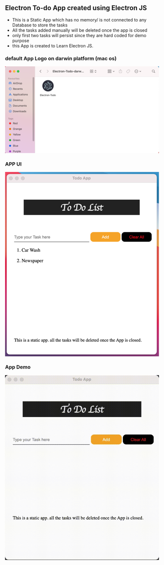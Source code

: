 ## Electron To-do App created using Electron JS

* This is a Static App which has no memory/ is not connected to any Database to store the tasks
* All the tasks added manually will be deleted once the app is closed 
* only first two tasks will persist since they are hard coded for demo purpose
* this App is created to Learn Electron JS.

### default App Logo on darwin platform (mac os)
![App-Logo](multimedia/App%20Logo.png)

### APP UI 
![APP-UI](multimedia/App%20UI.png)

### App Demo
![App-Demo](multimedia/app.gif)